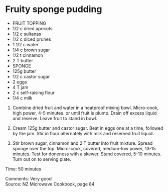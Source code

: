 # Fruity sponge pudding

* FRUIT TOPPING
* 1/2 c dried apricots
* 1/2 c sultanas
* 1/2 c diced prunes
* 1 1/2 c water
* 1/4 c brown sugar
* 1/2 t cinnamon
* 2 T butter
* SPONGE
* 125g butter
* 1/2 c castor sugar
* 2 eggs
* 4 T jam
* 2 c self-raising flour
* 1/4 c milk

1. Combine dried fruit and water in a heatproof mixing bowl.  Micro-cook, high power, 4-5 minutes. or until fruit is plump.  Drain off excess liquid and reserve.  Leave fruit to stand in bowl.

2. Cream 125g butter and castor sugar.  Beat in eggs one at a time, followed by the jam.  Stir in flour alternately with milk and reserved fruit liquid.

3.  Stir brown sugar, cinnamon and 2 T butter into fruit mixture.  Spread sponge over the top.  Micro-cook, covered, medium-low power, 13-15 minutes.  Test for doneness with a skewer.  Stand covered, 5-10 minutes.  Turn out on to serving plate.

Time: 50 minutes  

Comments: Very good  
Source: NZ Microwave Cookbook, page 84

